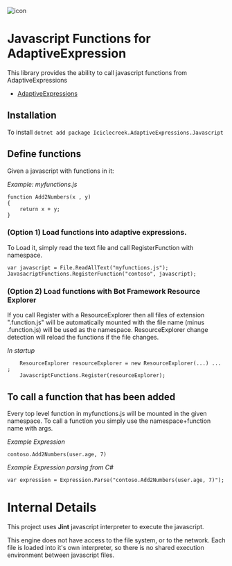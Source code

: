 ![icon](../../../icon.png)

# Javascript Functions for AdaptiveExpression
This library provides the ability to call javascript functions from AdaptiveExpressions
* [AdaptiveExpressions](https://github.com/botbuilder-dotnet/libaries/adaptiveExpressions)

## Installation
To install 
```dotnet add package Iciclecreek.AdaptiveExpressions.Javascript```

## Define functions
Given a javascript with functions in it: 

*Example: myfunctions.js*
```
function Add2Numbers(x , y)
{
    return x + y;
}
```

### (Option 1) Load functions into adaptive expressions.
To Load it, simply read the text file and call RegisterFunction with namespace.
``` 
var javascript = File.ReadAllText("myfunctions.js");
JavasacriptFunctions.RegisterFunction("contoso", javascript);
```

### (Option 2) Load functions with Bot Framework Resource Explorer
If you call Register with a ResourceExplorer then all files of extension ".function.js" will
be automatically mounted with the file name (minus .function.js) will be used as the namespace.
ResourceExplorer change detection will reload the functions if the file changes.

*In startup*
```
    ResourceExplorer resourceExplorer = new ResourceExplorer(...) ... ;
    JavascriptFunctions.Register(resourceExplorer);
``` 

## To call a function that has been added
Every top level function in myfunctions.js will be mounted in the given namespace. To call 
a function you simply use the namespace+function name with args.


*Example Expression*

```contoso.Add2Numbers(user.age, 7)```

*Example Expression parsing from C#*

```var expression = Expression.Parse("contoso.Add2Numbers(user.age, 7)");```


# Internal Details
This project uses **Jint** javascript interpreter to execute the javascript.

This engine does not have access to the file system, or to the network.  Each file is loaded into it's own interpreter, so there is 
no shared execution environment between javascript files.
